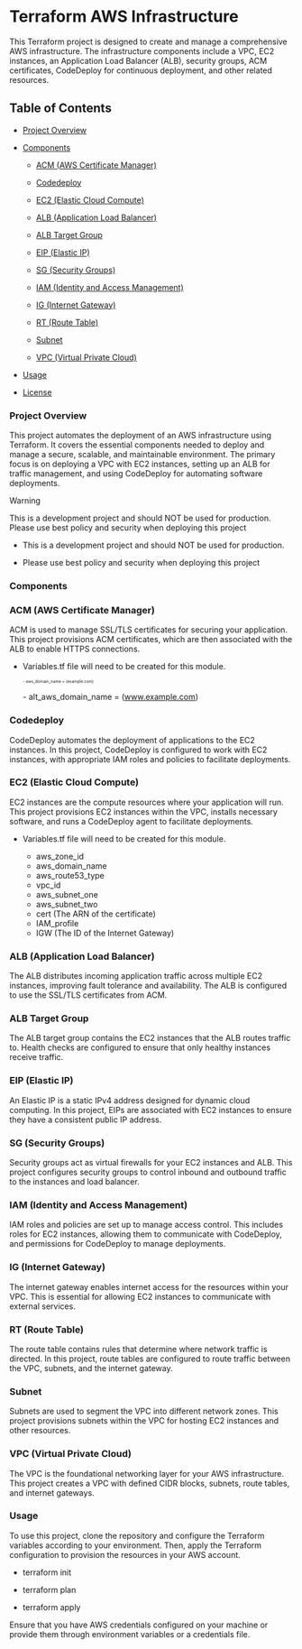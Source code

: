 # Terraform AWS Infrastructure

This Terraform project is designed to create and manage a comprehensive AWS infrastructure. The infrastructure components include a VPC, EC2 instances, an Application Load Balancer (ALB), security groups, ACM certificates, CodeDeploy for continuous deployment, and other related resources.

## Table of Contents

- [Project Overview](#project-Overview)

- [Components](#components)

  - [ACM (AWS Certificate Manager)](#ACM-AWS-Certificate-Manager)

  - [Codedeploy](#Codedeploy)

  - [EC2 (Elastic Cloud Compute)](#EC2-Elastic-Cloud-Compute)

  - [ALB (Application Load Balancer)](#ALB-Application-Loadbalancer)

  - [ALB Target Group](#ALB-Target-Group)

  - [EIP (Elastic IP)](#EIP-Elastic-IP)

  - [SG (Security Groups)](#SG-Security-Groups)

  - [IAM (Identity and Access Management)](#IAM-Identity-and-Access-Management)

  - [IG (Internet Gateway)](#IG-Internet-Gateway)

  - [RT (Route Table)](#RT-Route-Table)

  - [Subnet](#Subnet)

  - [VPC (Virtual Private Cloud)](#VPC-Virtual-Private-Cloud)

- [Usage](#usage)

- [License](#license)

### Project Overview

This project automates the deployment of an AWS infrastructure using Terraform. It covers the essential components needed to deploy and manage a secure, scalable, and maintainable environment. The primary focus is on deploying a VPC with EC2 instances, setting up an ALB for traffic management, and using CodeDeploy for automating software deployments.

> [!WARNING]  
> This is a development project and should NOT be used for production. Please use best policy and security when deploying this project

 - This is a development project and should NOT be used for production.

 - Please use best policy and security when deploying this project


### Components

### ACM (AWS Certificate Manager)

ACM is used to manage SSL/TLS certificates for securing your application. This project provisions ACM certificates, which are then associated with the ALB to enable HTTPS connections.

 - Variables.tf file will need to be created for this module.

   <span style="font-size:0.5em;"> - aws_domain_name = (example.com)</span>
   
    <span stayle="font-size:0.5em;"> - alt_aws_domain_name = (www.example.com)</span>

### Codedeploy

CodeDeploy automates the deployment of applications to the EC2 instances. In this project, CodeDeploy is configured to work with EC2 instances, with appropriate IAM roles and policies to facilitate deployments.

### EC2 (Elastic Cloud Compute)

EC2 instances are the compute resources where your application will run. This project provisions EC2 instances within the VPC, installs necessary software, and runs a CodeDeploy agent to facilitate deployments.

- Variables.tf file will need to be created for this module.

  - aws_zone_id
  - aws_domain_name
  - aws_route53_type
  - vpc_id
  - aws_subnet_one
  - aws_subnet_two
  - cert (The ARN of the certificate)
  - IAM_profile
  - IGW (The ID of the Internet Gateway)

### ALB (Application Load Balancer)

The ALB distributes incoming application traffic across multiple EC2 instances, improving fault tolerance and availability. The ALB is configured to use the SSL/TLS certificates from ACM.

### ALB Target Group

The ALB target group contains the EC2 instances that the ALB routes traffic to. Health checks are configured to ensure that only healthy instances receive traffic.

### EIP (Elastic IP)

An Elastic IP is a static IPv4 address designed for dynamic cloud computing. In this project, EIPs are associated with EC2 instances to ensure they have a consistent public IP address.

### SG (Security Groups)

Security groups act as virtual firewalls for your EC2 instances and ALB. This project configures security groups to control inbound and outbound traffic to the instances and load balancer.

### IAM (Identity and Access Management)

IAM roles and policies are set up to manage access control. This includes roles for EC2 instances, allowing them to communicate with CodeDeploy, and permissions for CodeDeploy to manage deployments.

### IG (Internet Gateway)

The internet gateway enables internet access for the resources within your VPC. This is essential for allowing EC2 instances to communicate with external services.

### RT (Route Table)

The route table contains rules that determine where network traffic is directed. In this project, route tables are configured to route traffic between the VPC, subnets, and the internet gateway.

### Subnet

Subnets are used to segment the VPC into different network zones. This project provisions subnets within the VPC for hosting EC2 instances and other resources.

### VPC (Virtual Private Cloud)

The VPC is the foundational networking layer for your AWS infrastructure. This project creates a VPC with defined CIDR blocks, subnets, route tables, and internet gateways.

### Usage

To use this project, clone the repository and configure the Terraform variables according to your environment. Then, apply the Terraform configuration to provision the resources in your AWS account.

- terraform init

- terraform plan

- terraform apply

Ensure that you have AWS credentials configured on your machine or provide them through environment variables or a credentials file.
